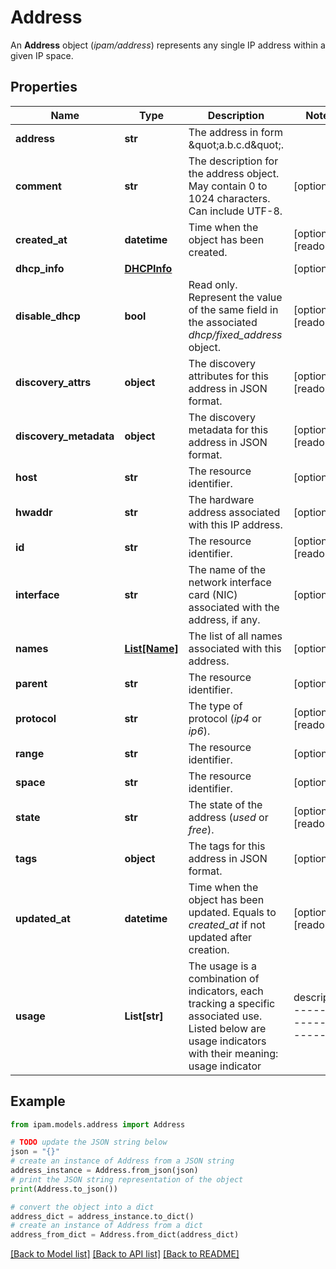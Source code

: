 # Address

An __Address__ object (_ipam/address_) represents any single IP address within a given IP space.

## Properties

Name | Type | Description | Notes
------------ | ------------- | ------------- | -------------
**address** | **str** | The address in form \&quot;a.b.c.d\&quot;. | 
**comment** | **str** | The description for the address object. May contain 0 to 1024 characters. Can include UTF-8. | [optional] 
**created_at** | **datetime** | Time when the object has been created. | [optional] [readonly] 
**dhcp_info** | [**DHCPInfo**](DHCPInfo.md) |  | [optional] 
**disable_dhcp** | **bool** | Read only. Represent the value of the same field in the associated _dhcp/fixed_address_ object. | [optional] [readonly] 
**discovery_attrs** | **object** | The discovery attributes for this address in JSON format. | [optional] [readonly] 
**discovery_metadata** | **object** | The discovery metadata for this address in JSON format. | [optional] [readonly] 
**host** | **str** | The resource identifier. | [optional] 
**hwaddr** | **str** | The hardware address associated with this IP address. | [optional] 
**id** | **str** | The resource identifier. | [optional] [readonly] 
**interface** | **str** | The name of the network interface card (NIC) associated with the address, if any. | [optional] 
**names** | [**List[Name]**](Name.md) | The list of all names associated with this address. | [optional] 
**parent** | **str** | The resource identifier. | [optional] 
**protocol** | **str** | The type of protocol (_ip4_ or _ip6_). | [optional] [readonly] 
**range** | **str** | The resource identifier. | [optional] 
**space** | **str** | The resource identifier. | [optional] 
**state** | **str** | The state of the address (_used_ or _free_). | [optional] [readonly] 
**tags** | **object** | The tags for this address in JSON format. | [optional] 
**updated_at** | **datetime** | Time when the object has been updated. Equals to _created_at_ if not updated after creation. | [optional] [readonly] 
**usage** | **List[str]** | The usage is a combination of indicators, each tracking a specific associated use. Listed below are usage indicators with their meaning:  usage indicator        | description  ---------------------- | --------------------------------  _IPAM_                 |  Address was created by the IPAM component.  _IPAM_, _RESERVED_     |  Address was created by the API call _ipam/address_ or _ipam/host_.  _IPAM_, _NETWORK_      |  Address was automatically created by the IPAM component and is the network address of the parent subnet.  _IPAM_, _BROADCAST_    |  Address was automatically created by the IPAM component and is the broadcast address of the parent subnet.  _DHCP_                 |  Address was created by the DHCP component.  _DHCP_, _FIXEDADDRESS_ |  Address was created by the API call _dhcp/fixed_address_.  _DHCP_, _LEASED_       |  An active lease for that address was issued by a DHCP server.  _DHCP_, _DISABLED_     |  Address is disabled.  _DNS_                  |  Address is used by one or more DNS records.  _DISCOVERED_           |  Address is discovered by some network discovery probe like Network Insight or NetMRI in NIOS. | [optional] [readonly] 

## Example

```python
from ipam.models.address import Address

# TODO update the JSON string below
json = "{}"
# create an instance of Address from a JSON string
address_instance = Address.from_json(json)
# print the JSON string representation of the object
print(Address.to_json())

# convert the object into a dict
address_dict = address_instance.to_dict()
# create an instance of Address from a dict
address_from_dict = Address.from_dict(address_dict)
```
[[Back to Model list]](../README.md#documentation-for-models) [[Back to API list]](../README.md#documentation-for-api-endpoints) [[Back to README]](../README.md)


